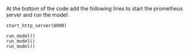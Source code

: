 At the bottom of the code add the following lines to start the prometheus server and run the model:

```
start_http_server(8000)

run_model()
run_model()
run_model()
```
